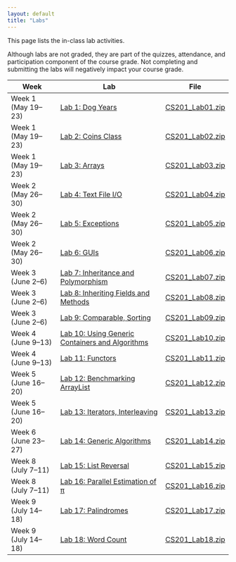```yaml
---
layout: default
title: "Labs"
---
```


This page lists the in-class lab activities.

Although labs are not graded, they are part of the quizzes, attendance,
and participation component of the course grade.  Not completing
and submitting the labs will negatively impact your course grade.

Week | Lab | File
---- | --- | ----
Week 1 (May 19&ndash;23) | [Lab 1: Dog Years](lab01.html) | [CS201\_Lab01.zip](CS201_Lab01.zip)
Week 1 (May 19&ndash;23) | [Lab 2: Coins Class](lab02.html) | [CS201\_Lab02.zip](CS201_Lab02.zip)
Week 1 (May 19&ndash;23) | [Lab 3: Arrays](lab03.html) | [CS201\_Lab03.zip](CS201_Lab03.zip)
Week 2 (May 26&ndash;30) | [Lab 4: Text File I/O](lab04.html) | [CS201\_Lab04.zip](CS201_Lab04.zip)
Week 2 (May 26&ndash;30) | [Lab 5: Exceptions](lab05.html) | [CS201\_Lab05.zip](CS201_Lab05.zip)
Week 2 (May 26&ndash;30) | [Lab 6: GUIs](lab06.html) | [CS201\_Lab06.zip](CS201_Lab06.zip)
Week 3 (June 2&ndash;6) | [Lab 7: Inheritance and Polymorphism](lab07.html) | [CS201\_Lab07.zip](CS201_Lab07.zip)
Week 3 (June 2&ndash;6) | [Lab 8: Inheriting Fields and Methods](lab08.html) | [CS201\_Lab08.zip](CS201_Lab08.zip)
Week 3 (June 2&ndash;6) | [Lab 9: Comparable, Sorting](lab09.html) | [CS201\_Lab09.zip](CS201_Lab09.zip)
Week 4 (June 9&ndash;13) | [Lab 10: Using Generic Containers and Algorithms](lab10.html) | [CS201\_Lab10.zip](CS201_Lab10.zip)
Week 4 (June 9&ndash;13) | [Lab 11: Functors](lab11.html) | [CS201\_Lab11.zip](CS201_Lab11.zip)
Week 5 (June 16&ndash;20) | [Lab 12: Benchmarking ArrayList](lab12.html) | [CS201\_Lab12.zip](CS201_Lab12.zip)
Week 5 (June 16&ndash;20) | [Lab 13: Iterators, Interleaving](lab13.html) | [CS201\_Lab13.zip](CS201_Lab13.zip)
Week 6 (June 23&ndash;27) | [Lab 14: Generic Algorithms](lab14.html) | [CS201\_Lab14.zip](CS201_Lab14.zip)
Week 8 (July 7&ndash;11) | [Lab 15: List Reversal](lab15.html) | [CS201\_Lab15.zip](CS201_Lab15.zip)
Week 8 (July 7&ndash;11) | [Lab 16: Parallel Estimation of π](lab16.html) | [CS201\_Lab16.zip](CS201_Lab16.zip)
Week 9 (July 14&ndash;18) | [Lab 17: Palindromes](lab17.html) | [CS201\_Lab17.zip](CS201_Lab17.zip)
Week 9 (July 14&ndash;18) | [Lab 18: Word Count](lab18.zip) | [CS201\_Lab18.zip](CS201_Lab18.zip)
